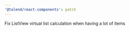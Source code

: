 ```yaml
---
'@talend/react-components': patch
---
```


Fix ListView virtual list calculation when having a lot of items
